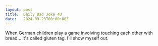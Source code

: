 ```yaml
---
layout: post
title:  Daily Dad Joke 4U
date:   2024-03-23T00:00:00Z
---
```

When German children play a game involving touching each other with bread... it's called gluten tag. I'll show myself out.
